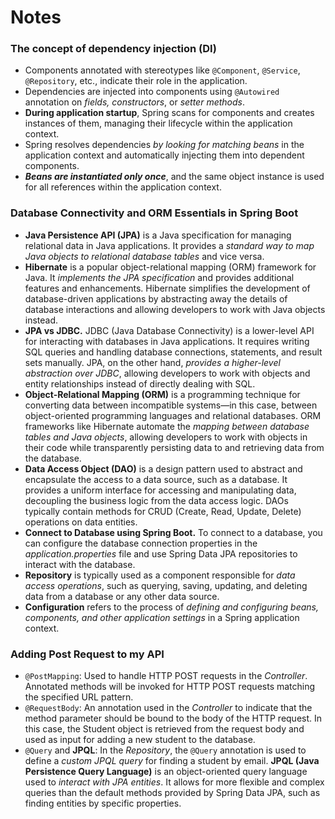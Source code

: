 # Notes

### The concept of **dependency injection (DI)**
- Components annotated with stereotypes like <code>@Component</code>, <code>@Service</code>, <code>@Repository</code>, etc., indicate their role in the application.
- Dependencies are injected into components using <code>@Autowired</code> annotation on *fields, constructors*, or *setter methods*.
- **During application startup**, Spring scans for components and creates instances of them, managing their lifecycle within the application context.
- Spring resolves dependencies *by looking for matching beans* in the application context and automatically injecting them into dependent components.
- ***Beans are instantiated only once***, and the same object instance is used for all references within the application context.

### Database Connectivity and ORM Essentials in Spring Boot 
- **Java Persistence API (JPA)** is a Java specification for managing relational data in Java applications. It provides a *standard way to map Java objects to relational database tables* and vice versa.
- **Hibernate** is a popular object-relational mapping (ORM) framework for Java. It *implements the JPA specification* and provides additional features and enhancements. Hibernate simplifies the development of database-driven applications by abstracting away the details of database interactions and allowing developers to work with Java objects instead.
- **JPA vs JDBC.** JDBC (Java Database Connectivity) is a lower-level API for interacting with databases in Java applications. It requires writing SQL queries and handling database connections, statements, and result sets manually. JPA, on the other hand, *provides a higher-level abstraction over JDBC*, allowing developers to work with objects and entity relationships instead of directly dealing with SQL.
- **Object-Relational Mapping (ORM)**  is a programming technique for converting data between incompatible systems—in this case, between object-oriented programming languages and relational databases. ORM frameworks like Hibernate automate the *mapping between database tables and Java objects*, allowing developers to work with objects in their code while transparently persisting data to and retrieving data from the database.
- **Data Access Object (DAO)**  is a design pattern used to abstract and encapsulate the access to a data source, such as a database. It provides a uniform interface for accessing and manipulating data, decoupling the business logic from the data access logic. DAOs typically contain methods for CRUD (Create, Read, Update, Delete) operations on data entities.
- **Connect to Database using Spring Boot.** To connect to a database, you can configure the database connection properties in the *application.properties* file and use Spring Data JPA repositories to interact with the database.
- **Repository** is typically used as a component responsible for *data access operations*, such as querying, saving, updating, and deleting data from a database or any other data source.
- **Configuration**  refers to the process of *defining and configuring beans, components, and other application settings* in a Spring application context.

### Adding Post Request to my API
- <code>@PostMapping</code>: Used to handle HTTP POST requests in the *Controller*. Annotated methods will be invoked for HTTP POST requests matching the specified URL pattern.
- <code>@RequestBody</code>: An annotation used in the *Controller* to indicate that the method parameter should be bound to the body of the HTTP request. In this case, the Student object is retrieved from the request body and used as input for adding a new student to the database.
- <code>@Query</code> and **JPQL**: In the *Repository*, the <code>@Query</code> annotation is used to define a *custom JPQL query* for finding a student by email. **JPQL (Java Persistence Query Language)** is an object-oriented query language used to *interact with JPA entities*. It allows for more flexible and complex queries than the default methods provided by Spring Data JPA, such as finding entities by specific properties.
